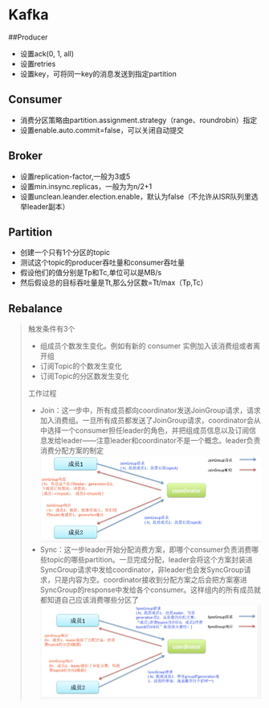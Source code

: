 # Kafka

##Producer
* 设置ack(0, 1, all)
* 设置retries
* 设置key，可将同一key的消息发送到指定partition

## Consumer
* 消费分区策略由partition.assignment.strategy（range、roundrobin）指定
* 设置enable.auto.commit=false，可以关闭自动提交

## Broker
* 设置replication-factor,一般为3或5
* 设置min.insync.replicas，一般为为n/2+1
* 设置unclean.leander.election.enable，默认为false（不允许从ISR队列里选举leader副本）

## Partition
* 创建一个只有1个分区的topic
* 测试这个topic的producer吞吐量和consumer吞吐量
* 假设他们的值分别是Tp和Tc,单位可以是MB/s
* 然后假设总的目标吞吐量是Tt,那么分区数=Tt/max（Tp,Tc）

## Rebalance
> 触发条件有3个
> * 组成员个数发生变化。例如有新的 consumer 实例加入该消费组或者离开组
> * 订阅Topic的个数发生变化
> * 订阅Topic的分区数发生变化
> 
> 工作过程
> * Join：这一步中，所有成员都向coordinator发送JoinGroup请求，请求加入消费组。一旦所有成员都发送了JoinGroup请求，coordinator会从中选择一个consumer担任leader的角色，并把组成员信息以及订阅信息发给leader——注意leader和coordinator不是一个概念。leader负责消费分配方案的制定
> ![avatar](kafka-consumer-join.png)
> * Sync：这一步leader开始分配消费方案，即哪个consumer负责消费哪些topic的哪些partition。一旦完成分配，leader会将这个方案封装进SyncGroup请求中发给coordinator，非leader也会发SyncGroup请求，只是内容为空。coordinator接收到分配方案之后会把方案塞进SyncGroup的response中发给各个consumer。这样组内的所有成员就都知道自己应该消费哪些分区了
> ![avatar](kafka-consumer-sync.png)